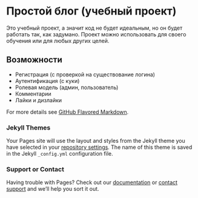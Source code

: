 # Простой блог (учебный проект)

Это учебный проект, а значит код не будет идеальным, но он будет работать так, как задумано. Проект можно использовать для своего обучения или для любых других целей. 

## Возможности

- Регистрация (с проверкой на существование логина)
- Аутентификация (с куки)
- Ролевая модель (админ, пользователь)
- Комментарии
- Лайки и дизлайки


For more details see [GitHub Flavored Markdown](https://guides.github.com/features/mastering-markdown/).

### Jekyll Themes

Your Pages site will use the layout and styles from the Jekyll theme you have selected in your [repository settings](https://github.com/iwizy/learn-blog-site/settings). The name of this theme is saved in the Jekyll `_config.yml` configuration file.

### Support or Contact

Having trouble with Pages? Check out our [documentation](https://help.github.com/categories/github-pages-basics/) or [contact support](https://github.com/contact) and we’ll help you sort it out.
